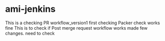 # ami-jenkins


This is a checking PR workflow_version1
first checking Packer check works fine 
This is to check if Post merge request workflow works
made few changes. need to check 

